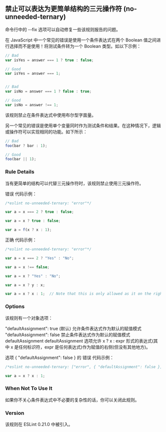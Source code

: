 ## 禁止可以表达为更简单结构的三元操作符 (no-unneeded-ternary)
命令行中的 --fix 选项可以自动修复一些该规则报告的问题。

在 JavaScript 中一个常见的错误是使用一个条件表达式在两个 Boolean 值之间进行选择而不是使用！将测试条件转为一个 Boolean 类型。如以下示例：
```js
// Bad
var isYes = answer === 1 ? true : false;

// Good
var isYes = answer === 1;


// Bad
var isNo = answer === 1 ? false : true;

// Good
var isNo = answer !== 1;
```

该规则禁止在条件表达式中使用布尔型字面量。

另一个常见的错误是使用单个变量同时作为测试条件和结果。在这种情况下，逻辑或操作符可以实现相同的功能。如下所示：
```js
// Bad
foo(bar ? bar : 1);

// Good
foo(bar || 1);
```

### Rule Details
当有更简单的结构可以代替三元操作符时，该规则禁止使用三元操作符。

错误 代码示例：
```js
/*eslint no-unneeded-ternary: "error"*/

var a = x === 2 ? true : false;

var a = x ? true : false;

var a = f(x ? x : 1);
```

正确 代码示例：
```js
/*eslint no-unneeded-ternary: "error"*/

var a = x === 2 ? "Yes" : "No";

var a = x !== false;

var a = x ? "Yes" : "No";

var a = x ? y : x;

var a = x ? x : 1;  // Note that this is only allowed as it on the right hand side of an assignment; this type of ternary is disallowed everywhere else. See defaultAssignment option below for more details.
```

### Options
该规则有一个对象选项：

"defaultAssignment": true (默认) 允许条件表达式作为默认的赋值模式
"defaultAssignment": false 禁止条件表达式作为默认的赋值模式
defaultAssignment
defaultAssignment 选项允许 x ? x : expr 形式的表达式(其中 x 是任何标识符，expr 是任何表达式)作为赋值的右侧(但没有其他地方)。

选项 { "defaultAssignment": false } 的 错误 代码示例：
```js
/*eslint no-unneeded-ternary: ["error", { "defaultAssignment": false }]*/

var a = x ? x : 1;
```

### When Not To Use It
如果你不关心条件表达式中不必要的复杂性的话，你可以关闭此规则。

### Version
该规则在 ESLint 0.21.0 中被引入。

